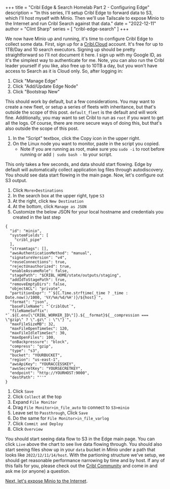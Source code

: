 +++
title = "Cribl Edge & Search Homelab Part 2 - Configuring Edge"
description = "In this series, I'll setup Cribl Edge to forward data to S3, which I'll host myself with Minio. Then we'll use Tailscale to expose Minio to the Internet and run Cribl Search against that data."
date = "2022-12-11"
author = "Clint Sharp"
series = [ "cribl-edge-search" ]
+++

We now have Minio up and running, it's time to configure Cribl Edge to collect some data. First, sign up for a [Cribl.Cloud](https://cribl.cloud/) account. It's free for up to 1TB/Day and 10 search executors. Signing up should be pretty straightforward so I'll not document it here. I sign up with my Google ID, as it's the simplest way to authenticate for me. Note, you can also run the Cribl leader yourself if you like, also free up to 10TB a day, but you won't have access to Search as it is Cloud only. So, after logging in:

1. Click "Manage Edge"
1. Click "Add/Update Edge Node"
1. Click "Bootstrap New"

This should work by default, but a few considerations. You may want to create a new fleet, or setup a series of fleets with inheritance, but that's outside the scope of this post. `default_fleet` is the default and will work fine. Additionally, you may want to set Cribl to run as `root` if you want to get all the logs. Of course, there are more secure ways of doing this, but that's also outside the scope of this post.

1. In the "Script" textbox, click the Copy icon in the upper right.
1. On the Linux node you want to monitor, paste in the script you copied.
    * Note if you are running as root, make sure you `sudo -i` to root before running or add `| sudo bash -` to your script.

This only takes a few seconds, and data should start flowing. Edge by default will automatically collect application log files through autodiscovery. You should see data start flowing in the main page. Now, let's configure out S3 output.

1. Click `More>Destinations`
1. In the search box at the upper right, type `S3`
1. At the right, click `New Destination`
1. At the bottom, click `Manage as JSON`
1. Customize the below JSON for your local hostname and credentials you created in the last step

```
{
  "id": "minio",
  "systemFields": [
    "cribl_pipe"
  ],
  "streamtags": [],
  "awsAuthenticationMethod": "manual",
  "signatureVersion": "v4",
  "reuseConnections": true,
  "rejectUnauthorized": true,
  "enableAssumeRole": false,
  "stagePath": "$CRIBL_HOME/state/outputs/staging",
  "addIdToStagePath": true,
  "removeEmptyDirs": false,
  "objectACL": "private",
  "partitionExpr": "`${C.Time.strftime(_time ? _time : Date.now()/1000, '%Y/%m/%d/%H')}/${host}`",
  "format": "json",
  "baseFileName": "`CriblOut`",
  "fileNameSuffix": "`.${C.env[\"CRIBL_WORKER_ID\"]}.${__format}${__compression === \"gzip\" ? \".gz\" : \"\"}`",
  "maxFileSizeMB": 32,
  "maxFileOpenTimeSec": 120,
  "maxFileIdleTimeSec": 30,
  "maxOpenFiles": 100,
  "onBackpressure": "block",
  "compress": "gzip",
  "type": "s3",
  "bucket": "YOURBUCKET",
  "region": "us-east-1",
  "awsApiKey": "YOURACCESSKEY",
  "awsSecretKey": "YOURSECRETKEY",
  "endpoint": "http://YOURHOST:9000",
  "destPath": "''"
}
```

1. Click `Save`
1. Click `Collect` at the top
1. Expand `File Monitor`
1. Drag `File Monitor>in_file_auto` to connect to `S3>minio`
1. Leave set to `Passthrough`, Click `Save`
1. Do the same for `File Monitor>in_file_varlog`
1. Click `Commit and Deploy`
1. Click `Overview`

You should start seeing data flow to S3 in the Edge main page. You can click `Live` above the chart to see live data flowing through. You should also start seeing files show up in your `data` bucket in Minio under a path that looks like `2022/12/11/14/host`. With the partioning structure we've setup, we should get reasonable performance narrowing by time and by host. If any of this fails for you, please check out the [Cribl Community](https://cribl.io/community) and come in and ask me (or anyone) a question.

[Next, let's expose Minio to the Internet](../2).


